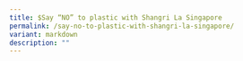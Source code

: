 ```yaml
---
title: $Say “NO” to plastic with Shangri La Singapore
permalink: /say-no-to-plastic-with-shangri-la-singapore/
variant: markdown
description: ""
---
```

